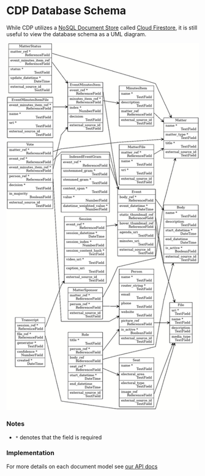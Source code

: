 # CDP Database Schema

While CDP utilizes a
[NoSQL Document Store](https://en.wikipedia.org/wiki/Document-oriented_database)
called [Cloud Firestore](https://firebase.google.com/docs/firestore), it is still
useful to view the database schema as a UML diagram.

![cdp-database-schema](./_static/cdp_database_diagram.jpg)

### Notes
* `*` denotes that the field is required

### Implementation
For more details on each document model see
[our API docs](./cdp_backend.database.html#module-cdp_backend.database.models)
